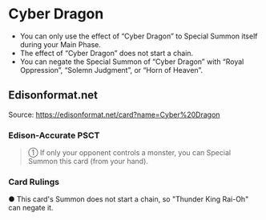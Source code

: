 # Cyber Dragon

*   You can only use the effect of “Cyber Dragon” to Special Summon itself during your Main Phase.
*   The effect of “Cyber Dragon” does not start a chain.
*   You can negate the Special Summon of “Cyber Dragon” with “Royal Oppression”, “Solemn Judgment”, or “Horn of Heaven”.

## Edisonformat.net

Source: https://edisonformat.net/card?name=Cyber%20Dragon

### Edison-Accurate PSCT

> ① If only your opponent controls a monster, you can Special Summon this card (from your hand).

### Card Rulings

● This card's Summon does not start a chain, so "Thunder King Rai-Oh" can negate it.
            